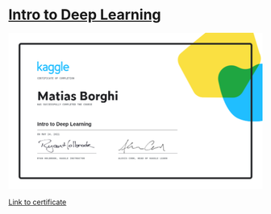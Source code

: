# [Intro to Deep Learning](https://www.kaggle.com/learn/intro-to-deep-learning)

![certificate](./certificate.png)

[Link to certificate](https://www.kaggle.com/learn/certification/borghimatias/intro-to-deep-learning)